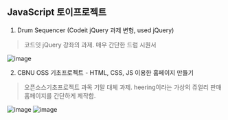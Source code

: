 ## JavaScript 토이프로젝트

1. Drum Sequencer (Codeit jQuery 과제 변형, used jQuery)
> 코드잇 jQuery 강좌의 과제. 매우 간단한 드럼 시퀀서

![image](https://user-images.githubusercontent.com/74031620/163806257-14905d36-89dc-4a6b-b0f3-2f1e1dbab9fa.png)

2. CBNU OSS 기초프로젝트 - HTML, CSS, JS 이용한 홈페이지 만들기
> 오픈소스기초프로젝트 과목 기말 대체 과제. heering이라는 가상의 쥬얼리 판매 홈페이지를 간단하게 제작함.

![image](https://user-images.githubusercontent.com/74031620/163805549-f8866dad-c0ce-43bb-a5c8-db268e26c2aa.png)
![image](https://user-images.githubusercontent.com/74031620/163805599-c43bee49-cfc2-4b49-86f5-cadb4ad3fb20.png)